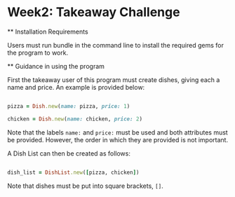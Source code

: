 Week2: Takeaway Challenge
==================

** Installation Requirements

Users must run bundle in the command line to install the required gems for the
program to work.

** Guidance in using the program

First the takeaway user of this program must create dishes, giving each a name
and price. An example is provided below:

```ruby

pizza = Dish.new(name: pizza, price: 1)

chicken = Dish.new(name: chicken, price: 2)

```

Note that the labels `name:` and `price:` must be used and both attributes must
be provided. However, the order in which they are provided is not important.

A Dish List can then be created as follows:

```ruby

dish_list = DishList.new([pizza, chicken])

```

Note that dishes must be put into square brackets, `[]`.
